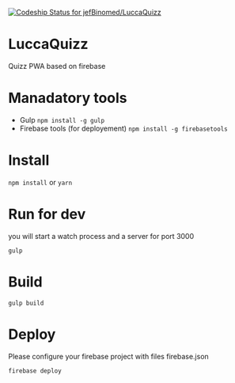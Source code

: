 [ ![Codeship Status for jefBinomed/LuccaQuizz](https://app.codeship.com/projects/199843f0-9f93-0134-35c2-12693457aba7/status?branch=master)](https://app.codeship.com/projects/189335)

# LuccaQuizz
Quizz PWA based on firebase

# Manadatory tools

* Gulp ```npm install -g gulp```
* Firebase tools (for deployement) ```npm install -g firebasetools```

# Install

```npm install``` or ```yarn```

# Run for dev

you will start a watch process and a server for port 3000

```gulp```

# Build

```gulp build```

# Deploy

Please configure your firebase project with files firebase.json

```firebase deploy```